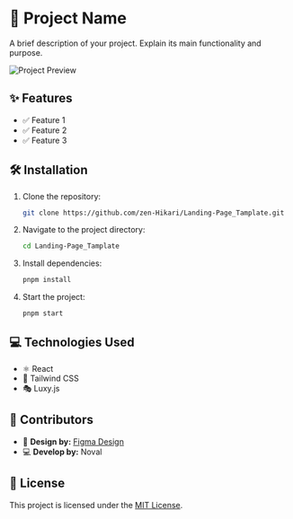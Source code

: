 # 🚀 Project Name

A brief description of your project. Explain its main functionality and purpose.

![Project Preview](preview-image.png)

## ✨ Features
- ✅ Feature 1
- ✅ Feature 2
- ✅ Feature 3

## 🛠 Installation
1. Clone the repository:
   ```sh
   git clone https://github.com/zen-Hikari/Landing-Page_Tamplate.git
   ```
2. Navigate to the project directory:
   ```sh
   cd Landing-Page_Tamplate
   ```
3. Install dependencies:
   ```sh
   pnpm install
   ```
4. Start the project:
   ```sh
   pnpm start
   ```

## 💻 Technologies Used
- ⚛️ React
- 🎨 Tailwind CSS
- 🎭 Luxy.js

## 👥 Contributors
- 🎨 **Design by:** [Figma Design](https://www.figma.com/community/file/1117815114206690225)
- 💻 **Develop by:** Noval

## 📜 License
This project is licensed under the [MIT License](LICENSE).

